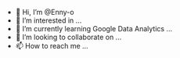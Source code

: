 - 👋 Hi, I’m @Enny-o
- 👀 I’m interested in ...
- 🌱 I’m currently learning Google Data Analytics ...
- 💞️ I’m looking to collaborate on ...
- 📫 How to reach me ...

<!---
Enny-o/Enny-o is a ✨ special ✨ repository because its `README.md` (this file) appears on your GitHub profile.
You can click the Preview link to take a look at your changes.
--->
